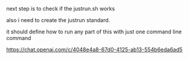 next step is to check if the justrun.sh works

also i need to create the justrun standard.

it should define how to run any part of this with just one command line command

https://chat.openai.com/c/4048e4a8-67d0-4125-ab13-554b6eda6ad5

